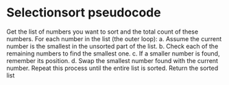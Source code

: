# Selectionsort pseudocode

Get the list of numbers you want to sort and the total count of these numbers.
For each number in the list (the outer loop):
    a. Assume the current number is the smallest in the unsorted part of the list.
    b. Check each of the remaining numbers to find the smallest one.
    c. If a smaller number is found, remember its position.
    d. Swap the smallest number found with the current number.
Repeat this process until the entire list is sorted.
Return the sorted list